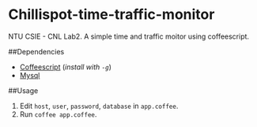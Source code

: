 Chillispot-time-traffic-monitor
===============================

NTU CSIE - CNL Lab2. A simple time and traffic moitor using coffeescript.

##Dependencies
  - [Coffeescript](https://www.npmjs.org/package/coffee-script) (*install with `-g`*)
  - [Mysql](https://www.npmjs.org/package/mysql)

##Usage
  1. Edit `host`, `user`, `password`, `database` in `app.coffee`.
  2. Run `coffee app.coffee`.
